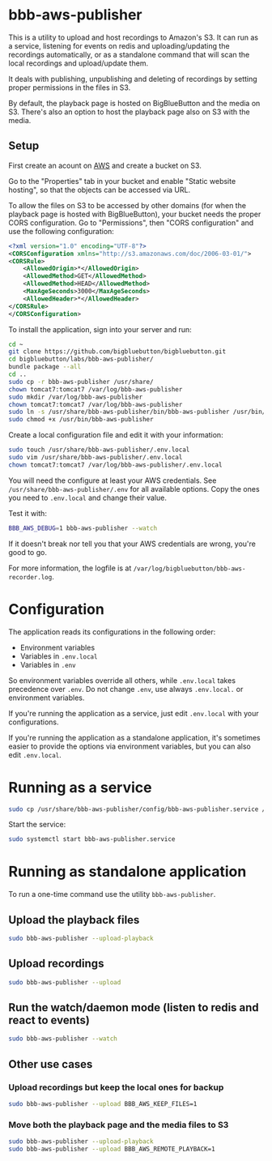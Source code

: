 bbb-aws-publisher
=================

This is a utility to upload and host recordings to Amazon's S3. It can run as a service,
listening for events on redis and uploading/updating the recordings automatically, or as a standalone
command that will scan the local recordings and upload/update them.

It deals with publishing, unpublishing and deleting of recordings by setting proper permissions in
the files in S3.

By default, the playback page is hosted on BigBlueButton and the media on S3. There's also an option
to host the playback page also on S3 with the media.


Setup
-----

First create an acount on [AWS](https://aws.amazon.com) and create a bucket on S3.

Go to the "Properties" tab in your bucket and enable "Static website hosting", so that the objects
can be accessed via URL.

To allow the files on S3 to be accessed by other domains (for when the playback page is hosted with
BigBlueButton), your bucket needs the proper CORS configuration.
Go to "Permissions", then "CORS configuration" and use the following configuration:

```xml
<?xml version="1.0" encoding="UTF-8"?>
<CORSConfiguration xmlns="http://s3.amazonaws.com/doc/2006-03-01/">
<CORSRule>
    <AllowedOrigin>*</AllowedOrigin>
    <AllowedMethod>GET</AllowedMethod>
    <AllowedMethod>HEAD</AllowedMethod>
    <MaxAgeSeconds>3000</MaxAgeSeconds>
    <AllowedHeader>*</AllowedHeader>
</CORSRule>
</CORSConfiguration>
```

To install the application, sign into your server and run:

```bash
cd ~
git clone https://github.com/bigbluebutton/bigbluebutton.git
cd bigbluebutton/labs/bbb-aws-publisher/
bundle package --all
cd ..
sudo cp -r bbb-aws-publisher /usr/share/
chown tomcat7:tomcat7 /var/log/bbb-aws-publisher
sudo mkdir /var/log/bbb-aws-publisher
chown tomcat7:tomcat7 /var/log/bbb-aws-publisher
sudo ln -s /usr/share/bbb-aws-publisher/bin/bbb-aws-publisher /usr/bin/bbb-aws-publisher
sudo chmod +x /usr/bin/bbb-aws-publisher
```

Create a local configuration file and edit it with your information:

```bash
sudo touch /usr/share/bbb-aws-publisher/.env.local
sudo vim /usr/share/bbb-aws-publisher/.env.local
chown tomcat7:tomcat7 /var/log/bbb-aws-publisher/.env.local
```

You will need the configure at least your AWS credentials. See `/usr/share/bbb-aws-publisher/.env`
for all available options. Copy the ones you need to `.env.local` and change their value.

Test it with:

```bash
BBB_AWS_DEBUG=1 bbb-aws-publisher --watch
```

If it doesn't break nor tell you that your AWS credentials are wrong, you're good to go.

For more information, the logfile is at `/var/log/bigbluebutton/bbb-aws-recorder.log`.

Configuration
=============

The application reads its configurations in the following order:

* Environment variables
* Variables in `.env.local`
* Variables in `.env`

So environment variables override all others, while `.env.local` takes precedence over `.env`.
Do not change `.env`, use always `.env.local.` or environment variables.

If you're running the application as a service, just edit `.env.local` with your configurations.

If you're running the application as a standalone application, it's sometimes easier to provide
the options via environment variables, but you can also edit `.env.local`.


Running as a service
====================

```bash
sudo cp /usr/share/bbb-aws-publisher/config/bbb-aws-publisher.service /usr/lib/systemd/system/
```

Start the service:

```bash
sudo systemctl start bbb-aws-publisher.service
```


Running as standalone application
=================================

To run a one-time command use the utility `bbb-aws-publisher`.


## Upload the playback files

```bash
sudo bbb-aws-publisher --upload-playback
```

## Upload recordings

```bash
sudo bbb-aws-publisher --upload
```

## Run the watch/daemon mode (listen to redis and react to events)

```bash
sudo bbb-aws-publisher --watch
```

## Other use cases

### Upload recordings but keep the local ones for backup

```bash
sudo bbb-aws-publisher --upload BBB_AWS_KEEP_FILES=1
```

### Move both the playback page and the media files to S3

```bash
sudo bbb-aws-publisher --upload-playback
sudo bbb-aws-publisher --upload BBB_AWS_REMOTE_PLAYBACK=1
```
